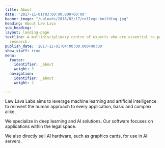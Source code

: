 ```yaml
---
title: About
date: '2017-11-01T03:00:00.000+00:00'
banner_image: "/uploads/2018/02/17/college-building.jpg"
heading: About Law Lava
sub_heading: ''
layout: landing-page
textline: A multidisciplinary centre of experts who are essential to patient-oriented
  research.
publish_date: '2017-12-01T04:00:00.000+00:00'
show_staff: true
menu:
  footer:
    identifier: _about
    weight: 3
  navigation:
    identifier: _about
    weight: 2

---
```

Law Lava Labs aims to leverage machine learning and artificial intelligence to reinvent the human approach to every application, basic and complex alike.

We specialize in deep learning and AI solutions. Our software focuses on applications within the legal space.

We also directly sell AI hardware, such as graphics cards, for use in AI servers.